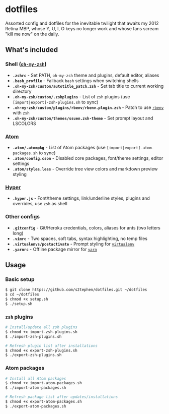 # dotfiles
Assorted config and dotfiles for the inevitable twilight that awaits my 2012 Retina MBP, whose Y, U, I, O keys no longer work and whose fans scream "kill me now" on the daily.

## What's included

### Shell ([`oh-my-zsh`](https://github.com/robbyrussell/oh-my-zsh))
* **`.zshrc`** - Set PATH, `oh-my-zsh` theme and plugins, default editor, aliases
* **`.bash_profile`** - Fallback `bash` settings when switching shells
* **`.oh-my-zsh/custom/autotitle_patch.zsh`** - Set tab title to current working directory
* **`.oh-my-zsh/custom/.zshplugins`** - List of `zsh` plugins (use `[import|export]-zsh-plugins.sh` to sync)
* **`.oh-my-zsh/custom/plugins/rbenv/rbenv.plugin.zsh`** - Patch to use [`rbenv`](https://github.com/rbenv/rbenv) with `zsh`
* **`.oh-my-zsh/custom/themes/ssuen.zsh-theme`** - Set prompt layout and LSCOLORS

### [Atom](https://github.com/atom/atom)
* **`.atom/.atompkg`** - List of Atom packages (use `[import|export]-atom-packages.sh` to sync)
* **`.atom/config.cson`** - Disabled core packages, font/theme settings, editor settings
* **`.atom/styles.less`** - Override tree view colors and markdown preview styling

### [Hyper](https://github.com/zeit/hyper)
* **`.hyper.js`** - Font/theme settings, link/underline styles, plugins and overrides, use `zsh` as shell

### Other configs
* **`.gitconfig`** - Git/Heroku credentials, colors, aliases for ants (two letters long)
* **`.vimrc`** - Two spaces, soft tabs, syntax highlighting, no temp files
* **`.virtualenvs/postactivate`** - Prompt styling for [`virtualenv`](https://github.com/pypa/virtualenv)
* **`.yarnrc`** - Offline package mirror for [`yarn`](https://github.com/yarnpkg/yarn)

## Usage

### Basic setup
```sh
$ git clone https://github.com/s2tephen/dotfiles.git ~/dotfiles
$ cd ~/dotfiles
$ chmod +x setup.sh
$ ./setup.sh
```

### `zsh` plugins
```sh
# Install/update all zsh plugins
$ chmod +x import-zsh-plugins.sh
$ ./import-zsh-plugins.sh

# Refresh plugin list after installations
$ chmod +x export-zsh-plugins.sh
$ ./export-zsh-plugins.sh
```

### Atom packages
```sh
# Install all Atom packages
$ chmod +x import-atom-packages.sh
$ ./import-atom-packages.sh

# Refresh package list after updates/installations
$ chmod +x export-atom-packages.sh
$ ./export-atom-packages.sh
```
